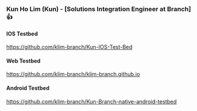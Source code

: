 ### Kun Ho Lim (Kun) - [Solutions Integration Engineer at Branch] 👍

#### IOS Testbed
https://github.com/klim-branch/Kun-IOS-Test-Bed

#### Web Testbed
https://github.com/klim-branch/klim-branch.github.io

#### Android Testbed
https://github.com/klim-branch/Kun-Branch-native-android-testbed

